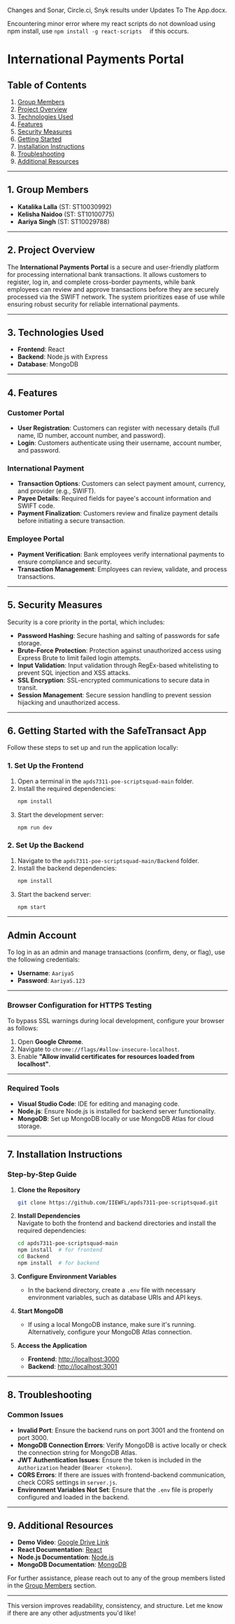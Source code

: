 Changes and Sonar, Circle.ci, Snyk results under Updates To The App.docx.

Encountering minor error where my react scripts do not download using npm install, use  ```
npm install -g react-scripts   ```  if this occurs.


# International Payments Portal

## Table of Contents
1. [Group Members](#group-members)
2. [Project Overview](#project-overview)
3. [Technologies Used](#technologies-used)
4. [Features](#features)
5. [Security Measures](#security-measures)
6. [Getting Started](#getting-started)
7. [Installation Instructions](#installation-instructions)
8. [Troubleshooting](#troubleshooting)
9. [Additional Resources](#additional-resources)

---

## 1. Group Members
- **Katalika Lalla** (ST: ST10030992)
- **Kelisha Naidoo** (ST: ST10100775)
- **Aariya Singh** (ST: ST10029788)

---

## 2. Project Overview
The **International Payments Portal** is a secure and user-friendly platform for processing international bank transactions. It allows customers to register, log in, and complete cross-border payments, while bank employees can review and approve transactions before they are securely processed via the SWIFT network. The system prioritizes ease of use while ensuring robust security for reliable international payments.

---

## 3. Technologies Used
- **Frontend**: React
- **Backend**: Node.js with Express
- **Database**: MongoDB

---

## 4. Features

### Customer Portal
- **User Registration**: Customers can register with necessary details (full name, ID number, account number, and password).
- **Login**: Customers authenticate using their username, account number, and password.

### International Payment
- **Transaction Options**: Customers can select payment amount, currency, and provider (e.g., SWIFT).
- **Payee Details**: Required fields for payee's account information and SWIFT code.
- **Payment Finalization**: Customers review and finalize payment details before initiating a secure transaction.

### Employee Portal
- **Payment Verification**: Bank employees verify international payments to ensure compliance and security.
- **Transaction Management**: Employees can review, validate, and process transactions.

---

## 5. Security Measures
Security is a core priority in the portal, which includes:

- **Password Hashing**: Secure hashing and salting of passwords for safe storage.
- **Brute-Force Protection**: Protection against unauthorized access using Express Brute to limit failed login attempts.
- **Input Validation**: Input validation through RegEx-based whitelisting to prevent SQL injection and XSS attacks.
- **SSL Encryption**: SSL-encrypted communications to secure data in transit.
- **Session Management**: Secure session handling to prevent session hijacking and unauthorized access.

---

## 6. Getting Started with the SafeTransact App

Follow these steps to set up and run the application locally:

### 1. Set Up the Frontend
1. Open a terminal in the `apds7311-poe-scriptsquad-main` folder.
2. Install the required dependencies:
   ```bash
   npm install
   ```
3. Start the development server:
   ```bash
   npm run dev
   ```

### 2. Set Up the Backend
1. Navigate to the `apds7311-poe-scriptsquad-main/Backend` folder.
2. Install the backend dependencies:
   ```bash
   npm install
   ```
3. Start the backend server:
   ```bash
   npm start
   ```

---

## Admin Account

To log in as an admin and manage transactions (confirm, deny, or flag), use the following credentials:

- **Username**: `AariyaS`
- **Password**: `AariyaS.123`

---

### Browser Configuration for HTTPS Testing
To bypass SSL warnings during local development, configure your browser as follows:

1. Open **Google Chrome**.
2. Navigate to `chrome://flags/#allow-insecure-localhost`.
3. Enable **"Allow invalid certificates for resources loaded from localhost"**.

---

### Required Tools
- **Visual Studio Code**: IDE for editing and managing code.
- **Node.js**: Ensure Node.js is installed for backend server functionality.
- **MongoDB**: Set up MongoDB locally or use MongoDB Atlas for cloud storage.

---

## 7. Installation Instructions

### Step-by-Step Guide

1. **Clone the Repository**  
   ```bash
   git clone https://github.com/IIEWFL/apds7311-poe-scriptsquad.git
   ```

2. **Install Dependencies**  
   Navigate to both the frontend and backend directories and install the required dependencies:
   ```bash
   cd apds7311-poe-scriptsquad-main
   npm install  # for frontend
   cd Backend
   npm install  # for backend
   ```

3. **Configure Environment Variables**  
   - In the backend directory, create a `.env` file with necessary environment variables, such as database URIs and API keys.

4. **Start MongoDB**  
   - If using a local MongoDB instance, make sure it's running. Alternatively, configure your MongoDB Atlas connection.

5. **Access the Application**  
   - **Frontend**: [http://localhost:3000](http://localhost:3000)
   - **Backend**: [http://localhost:3001](http://localhost:3001)

---

## 8. Troubleshooting

### Common Issues

- **Invalid Port**: Ensure the backend runs on port 3001 and the frontend on port 3000.
- **MongoDB Connection Errors**: Verify MongoDB is active locally or check the connection string for MongoDB Atlas.
- **JWT Authentication Issues**: Ensure the token is included in the `Authorization` header (`Bearer <token>`).
- **CORS Errors**: If there are issues with frontend-backend communication, check CORS settings in `server.js`.
- **Environment Variables Not Set**: Ensure that the `.env` file is properly configured and loaded in the backend.

---

## 9. Additional Resources

- **Demo Video**: [Google Drive Link](https://drive.google.com/drive/folders/11AD3YWT0dndtYNnAnZRbUBEXp8TcqOZE?usp=sharing)
- **React Documentation**: [React](https://reactjs.org/docs/getting-started.html)
- **Node.js Documentation**: [Node.js](https://nodejs.org/en/docs/)
- **MongoDB Documentation**: [MongoDB](https://docs.mongodb.com/)

For further assistance, please reach out to any of the group members listed in the [Group Members](#group-members) section.

---

This version improves readability, consistency, and structure. Let me know if there are any other adjustments you'd like!
